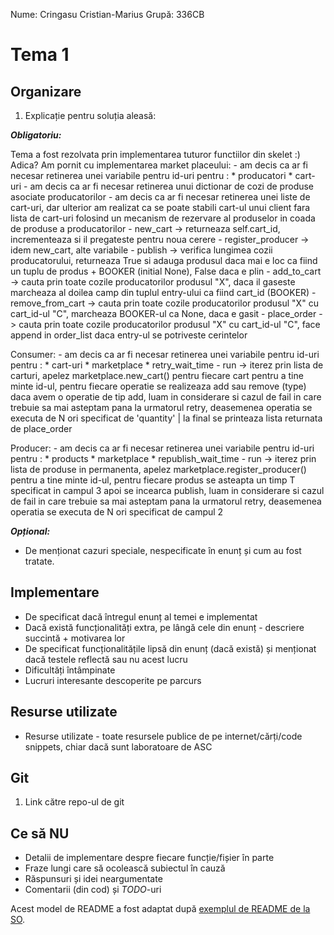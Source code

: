 Nume:  Cringasu Cristian-Marius
Grupă: 336CB

# Tema 1

Organizare
-
1. Explicație pentru soluția aleasă:

***Obligatoriu:*** 


Tema a fost rezolvata prin implementarea tuturor functiilor din skelet :)
Adica?
Am pornit cu implementarea market placeului:
	- am decis ca ar fi necesar retinerea unei variabile pentru id-uri pentru :
									* producatori
									* cart-uri
	- am decis ca ar fi necesar retinerea unui dictionar de cozi de produse asociate producatorilor
	- am decis ca ar fi necesar retinerea unei liste de cart-uri, dar ulterior am realizat
		ca se poate stabili cart-ul unui client fara lista de cart-uri folosind un
		mecanism de rezervare al produselor in coada de produse a producatorilor
	- new_cart -> returneaza self.cart_id, incrementeaza si il pregateste pentru noua cerere
	- register_producer -> idem new_cart, alte variabile
	- publish -> verifica lungimea cozii producatorului, returneaza True si adauga produsul
		daca mai e loc ca fiind un tuplu de produs + BOOKER (initial None), False daca e plin
	- add_to_cart -> cauta prin toate cozile producatorilor produsul "X", daca il gaseste
		marcheaza al doilea camp din tuplul entry-ului ca fiind cart_id (BOOKER)
	- remove_from_cart -> cauta prin toate cozile producatorilor produsul "X" cu cart_id-ul "C",
		marcheaza BOOKER-ul ca None, daca e gasit
	- place_order -> cauta prin toate cozile producatorilor produsul "X" cu cart_id-ul "C",
		face append in order_list daca entry-ul se potriveste cerintelor

Consumer:
	- am decis ca ar fi necesar retinerea unei variabile pentru id-uri pentru :
									* cart-uri
									* marketplace
									* retry_wait_time
	- run -> iterez prin lista de carturi, apelez marketplace.new_cart() pentru fiecare cart
		pentru a tine minte id-ul, pentru fiecare operatie se realizeaza add sau remove (type)
		daca avem o operatie de tip add, luam in considerare si cazul de fail in care
		trebuie sa mai asteptam pana la urmatorul retry, deasemenea operatia se executa de N ori
		specificat de 'quantity' | la final se printeaza lista returnata de place_order

Producer:
	- am decis ca ar fi necesar retinerea unei variabile pentru id-uri pentru :
									* products
									* marketplace
									* republish_wait_time
	- run -> iterez prin lista de produse in permanenta, apelez marketplace.register_producer()
		pentru a tine minte id-ul, pentru fiecare produs se asteapta un timp T specificat in campul 3
		apoi se incearca publish, luam in considerare si cazul de fail in care
		trebuie sa mai asteptam pana la urmatorul retry, deasemenea operatia se executa de N ori
		specificat de campul 2

***Opțional:***


* De menționat cazuri speciale, nespecificate în enunț și cum au fost tratate.


Implementare
-

* De specificat dacă întregul enunț al temei e implementat
* Dacă există funcționalități extra, pe lângă cele din enunț - descriere succintă + motivarea lor
* De specificat funcționalitățile lipsă din enunț (dacă există) și menționat dacă testele reflectă sau nu acest lucru
* Dificultăți întâmpinate
* Lucruri interesante descoperite pe parcurs


Resurse utilizate
-

* Resurse utilizate - toate resursele publice de pe internet/cărți/code snippets, chiar dacă sunt laboratoare de ASC

Git
-
1. Link către repo-ul de git

Ce să **NU**
-
* Detalii de implementare despre fiecare funcție/fișier în parte
* Fraze lungi care să ocolească subiectul în cauză
* Răspunsuri și idei neargumentate
* Comentarii (din cod) și *TODO*-uri

Acest model de README a fost adaptat după [exemplul de README de la SO](https://github.com/systems-cs-pub-ro/so/blob/master/assignments/README.example.md).